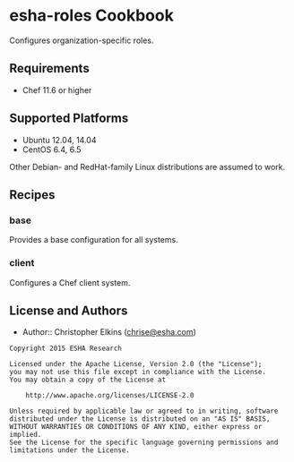 esha-roles Cookbook
===================

Configures organization-specific roles.

Requirements
------------

* Chef 11.6 or higher

Supported Platforms
-------------------
* Ubuntu 12.04, 14.04
* CentOS 6.4, 6.5

Other Debian- and RedHat-family Linux distributions are assumed to work.

Recipes
-------

### base
Provides a base configuration for all systems.

### client
Configures a Chef client system.

License and Authors
-------------------
- Author:: Christopher Elkins (<chrise@esha.com>)

```
Copyright 2015 ESHA Research

Licensed under the Apache License, Version 2.0 (the "License");
you may not use this file except in compliance with the License.
You may obtain a copy of the License at

    http://www.apache.org/licenses/LICENSE-2.0

Unless required by applicable law or agreed to in writing, software
distributed under the License is distributed on an "AS IS" BASIS,
WITHOUT WARRANTIES OR CONDITIONS OF ANY KIND, either express or implied.
See the License for the specific language governing permissions and
limitations under the License.
```
